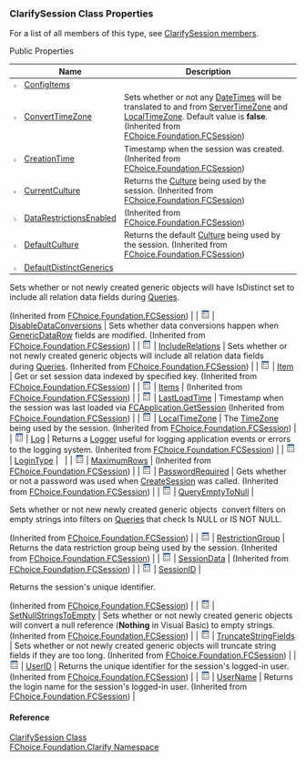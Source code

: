 ﻿### ClarifySession Class Properties

For a list of all members of this type, see [ClarifySession members](fcSDK~FChoice.Foundation.Clarify.ClarifySession_members.md).

Public Properties

|   | Name | Description |
| --- | --- | --- |
| ![Public Property](dotnetimages/publicProperty.png) | [ConfigItems](fcSDK~FChoice.Foundation.Clarify.ClarifySession~ConfigItems.md) |   |
| ![Public Property](dotnetimages/publicProperty.png) | [ConvertTimeZone](fcSDK~FChoice.Foundation.FCSession~ConvertTimeZone.md) | Sets whether or not any [DateTimes](ms-help://MS.NETFrameworkSDKv1.1/cpref/html/frlrfSystemDateTimeClassTopic.htm) will be translated to and from [ServerTimeZone](fcSDK~FChoice.Foundation.Clarify.ClarifyApplication~ServerTimeZone.md) and [LocalTimeZone](fcSDK~FChoice.Foundation.FCSession~LocalTimeZone.md). Default value is **false**. (Inherited from [FChoice.Foundation.FCSession](fcSDK~FChoice.Foundation.FCSession.md)) |
| ![Public Property](dotnetimages/publicProperty.png) | [CreationTime](fcSDK~FChoice.Foundation.FCSession~CreationTime.md) | Timestamp when the session was created. (Inherited from [FChoice.Foundation.FCSession](fcSDK~FChoice.Foundation.FCSession.md)) |
| ![Public Property](dotnetimages/publicProperty.png) | [CurrentCulture](fcSDK~FChoice.Foundation.FCSession~CurrentCulture.md) | Returns the [Culture](ms-help://MS.NETFrameworkSDKv1.1/cpguidenf/html/cpconcultureinfo.htm) being used by the session. (Inherited from [FChoice.Foundation.FCSession](fcSDK~FChoice.Foundation.FCSession.md)) |
| ![Public Property](dotnetimages/publicProperty.png) | [DataRestrictionsEnabled](fcSDK~FChoice.Foundation.FCSession~DataRestrictionsEnabled.md) | (Inherited from [FChoice.Foundation.FCSession](fcSDK~FChoice.Foundation.FCSession.md)) |
| ![Public Property](dotnetimages/publicProperty.png) | [DefaultCulture](fcSDK~FChoice.Foundation.FCSession~DefaultCulture.md) | Returns the default [Culture](ms-help://MS.NETFrameworkSDKv1.1/cpguidenf/html/cpconcultureinfo.htm) being used by the session. (Inherited from [FChoice.Foundation.FCSession](fcSDK~FChoice.Foundation.FCSession.md)) |
| ![Public Property](dotnetimages/publicProperty.png) | [DefaultDistinctGenerics](fcSDK~FChoice.Foundation.FCSession~DefaultDistinctGenerics.md) | 
Sets whether or not newly created generic objects will have IsDistinct set to include all relation data fields during [Queries](fcSDK~FChoice.Foundation.FCGeneric~Query.md).

(Inherited from [FChoice.Foundation.FCSession](fcSDK~FChoice.Foundation.FCSession.md)) |
| ![Public Property](dotnetimages/publicProperty.png) | [DisableDataConversions](fcSDK~FChoice.Foundation.FCSession~DisableDataConversions.md) | Sets whether data conversions happen when [GenericDataRow](fcSDK~FChoice.Foundation.GenericDataRow~Item.md) fields are modified. (Inherited from [FChoice.Foundation.FCSession](fcSDK~FChoice.Foundation.FCSession.md)) |
| ![Public Property](dotnetimages/publicProperty.png) | [IncludeRelations](fcSDK~FChoice.Foundation.FCSession~IncludeRelations.md) | Sets whether or not newly created generic objects will include all relation data fields during [Queries](fcSDK~FChoice.Foundation.FCGeneric~Query.md). (Inherited from [FChoice.Foundation.FCSession](fcSDK~FChoice.Foundation.FCSession.md)) |
| ![Public Property](dotnetimages/publicProperty.png) | [Item](fcSDK~FChoice.Foundation.FCSession~Item.md) | Get or set session data indexed by specified key. (Inherited from [FChoice.Foundation.FCSession](fcSDK~FChoice.Foundation.FCSession.md)) |
| ![Public Property](dotnetimages/publicProperty.png) | [Items](fcSDK~FChoice.Foundation.FCSession~Items.md) | (Inherited from [FChoice.Foundation.FCSession](fcSDK~FChoice.Foundation.FCSession.md)) |
| ![Public Property](dotnetimages/publicProperty.png) | [LastLoadTime](fcSDK~FChoice.Foundation.FCSession~LastLoadTime.md) | Timestamp when the session was last loaded via [FCApplication.GetSession](fcSDK~FChoice.Foundation.Clarify.ClarifyApplication~GetSession.md) (Inherited from [FChoice.Foundation.FCSession](fcSDK~FChoice.Foundation.FCSession.md)) |
| ![Public Property](dotnetimages/publicProperty.png) | [LocalTimeZone](fcSDK~FChoice.Foundation.FCSession~LocalTimeZone.md) | The [TimeZone](fcSDK~FChoice.Foundation.DataObjects.ITimeZone.md) being used by the session. (Inherited from [FChoice.Foundation.FCSession](fcSDK~FChoice.Foundation.FCSession.md)) |
| ![Public Property](dotnetimages/publicProperty.png) | [Log](fcSDK~FChoice.Foundation.FCSession~Log.md) | Returns a [Logger](FChoice.Common~FChoice.Common.Logger.md) useful for logging application events or errors to the logging system. (Inherited from [FChoice.Foundation.FCSession](fcSDK~FChoice.Foundation.FCSession.md)) |
| ![Public Property](dotnetimages/publicProperty.png) | [LoginType](fcSDK~FChoice.Foundation.Clarify.ClarifySession~LoginType.md) |   |
| ![Public Property](dotnetimages/publicProperty.png) | [MaximumRows](fcSDK~FChoice.Foundation.FCSession~MaximumRows.md) | (Inherited from [FChoice.Foundation.FCSession](fcSDK~FChoice.Foundation.FCSession.md)) |
| ![Public Property](dotnetimages/publicProperty.png) | [PasswordRequired](fcSDK~FChoice.Foundation.FCSession~PasswordRequired.md) | Gets whether or not a password was used when [CreateSession](fcSDK~FChoice.Foundation.Clarify.ClarifyApplication~CreateSession.md) was called. (Inherited from [FChoice.Foundation.FCSession](fcSDK~FChoice.Foundation.FCSession.md)) |
| ![Public Property](dotnetimages/publicProperty.png) | [QueryEmptyToNull](fcSDK~FChoice.Foundation.FCSession~QueryEmptyToNull.md) | 

Sets whether or not new newly created generic objects  convert filters on empty strings into filters on [Queries](fcSDK~FChoice.Foundation.FCGeneric~Query.md) that check Is NULL or IS NOT NULL.

(Inherited from [FChoice.Foundation.FCSession](fcSDK~FChoice.Foundation.FCSession.md)) |
| ![Public Property](dotnetimages/publicProperty.png) | [RestrictionGroup](fcSDK~FChoice.Foundation.FCSession~RestrictionGroup.md) | Returns the data restriction group being used by the session. (Inherited from [FChoice.Foundation.FCSession](fcSDK~FChoice.Foundation.FCSession.md)) |
| ![Public Property](dotnetimages/publicProperty.png) | [SessionData](fcSDK~FChoice.Foundation.FCSession~SessionData.md) | (Inherited from [FChoice.Foundation.FCSession](fcSDK~FChoice.Foundation.FCSession.md)) |
| ![Public Property](dotnetimages/publicProperty.png) | [SessionID](fcSDK~FChoice.Foundation.FCSession~SessionID.md) | 

Returns the session's unique identifier.

(Inherited from [FChoice.Foundation.FCSession](fcSDK~FChoice.Foundation.FCSession.md)) |
| ![Public Property](dotnetimages/publicProperty.png) | [SetNullStringsToEmpty](fcSDK~FChoice.Foundation.FCSession~SetNullStringsToEmpty.md) | Sets whether or not newly created generic objects will convert a null reference (**Nothing** in Visual Basic) to empty strings. (Inherited from [FChoice.Foundation.FCSession](fcSDK~FChoice.Foundation.FCSession.md)) |
| ![Public Property](dotnetimages/publicProperty.png) | [TruncateStringFields](fcSDK~FChoice.Foundation.FCSession~TruncateStringFields.md) | Sets whether or not newly created generic objects will truncate string fields if they are too long. (Inherited from [FChoice.Foundation.FCSession](fcSDK~FChoice.Foundation.FCSession.md)) |
| ![Public Property](dotnetimages/publicProperty.png) | [UserID](fcSDK~FChoice.Foundation.FCSession~UserID.md) | Returns the unique identifier for the session's logged-in user. (Inherited from [FChoice.Foundation.FCSession](fcSDK~FChoice.Foundation.FCSession.md)) |
| ![Public Property](dotnetimages/publicProperty.png) | [UserName](fcSDK~FChoice.Foundation.FCSession~UserName.md) | Returns the login name for the session's logged-in user. (Inherited from [FChoice.Foundation.FCSession](fcSDK~FChoice.Foundation.FCSession.md)) |





#### Reference

[ClarifySession Class](fcSDK~FChoice.Foundation.Clarify.ClarifySession.md)  
[FChoice.Foundation.Clarify Namespace](fcSDK~FChoice.Foundation.Clarify_namespace.md)